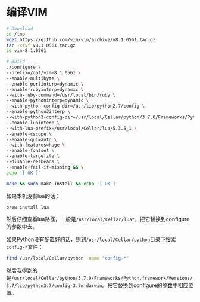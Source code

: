 # 编译VIM

```sh
# Download
cd /tmp
wget https://github.com/vim/vim/archive/v8.1.0561.tar.gz
tar -xzvf v8.1.0561.tar.gz
cd vim-8.1.0561

# Build
./configure \
--prefix=/opt/vim-8.1.0561 \
--enable-multibyte \
--enable-perlinterp=dynamic \
--enable-rubyinterp=dynamic \
--with-ruby-command=/usr/local/bin/ruby \
--enable-pythoninterp=dynamic \
--with-python-config-dir=/usr/lib/python2.7/config \
--enable-python3interp \
--with-python3-config-dir=/usr/local/Cellar/python/3.7.0/Frameworks/Python.framework/Versions/3.7/lib/python3.7/config-3.7m-darwin \
--enable-luainterp \
--with-lua-prefix=/usr/local/Cellar/lua/5.3.5_1 \
--enable-cscope \
--enable-gui=auto \
--with-features=huge \
--enable-fontset \
--enable-largefile \
--disable-netbeans \
--enable-fail-if-missing && \
echo '[ OK ]'

make && sudo make install && echo '[ OK ]'
```

如果本机没有lua的话：
```sh
brew install lua
```
然后仔细查看lua路径，一般是`/usr/local/Cellar/lua*`，把它替换到configure的参数中去。


如果Python没有配置好的话，则到`/usr/local/Cellar/python`目录下搜索`config-*`文件：
```sh
find /usr/local/Cellar/python -name "config-*"
```
然后我得到的是`/usr/local/Cellar/python/3.7.0/Frameworks/Python.framework/Versions/3.7/lib/python3.7/config-3.7m-darwin`。把它替换到configure的参数中相应位置。

